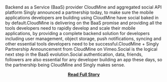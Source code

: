 <p>Backend as a Service (BaaS) provider CloudMine and aggregated social API platform Singly announced a partnership today, to make sure the mobile applications developers are building using CloudMine have social baked in by default.CloudMine is delivering on the BaaS promise and providing all the tools developers need to rapidly develop and scale their mobile applications, by providing a complete backend solution for developers including user management, object storage, push notifications, syncing and other essential tools developers need to be successful.CloudMine + Singly Partnership Announcement from CloudMine on Vimeo.Social is the logical next step in the BaaS evolution.Social authentication, data, friends, followers are also essential for any developer building an app these days, so the partnership being CloudMine and Singly makes sense.</p>
<center><p><a href="http://www.apievangelist.com/2012/11/12/cloudmine-singly-rapid-mobile-app-development-with-social-baked-in/" style='padding:25px; font-sze:18px; font-weight: bold;'>Read Full Story</a></p></center>
